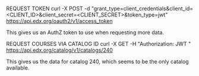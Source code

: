 REQUEST TOKEN
curl -X POST -d "grant_type=client_credentials&client_id=<CLIENT_ID>&client_secret=<CLIENT_SECRET>&token_type=jwt" https://api.edx.org/oauth2/v1/access_token

This gives us an AuthZ token to use when requesting more data.

REQUEST COURSES VIA CATALOG ID
curl -X GET -H "Authorization: JWT <TOKEN>" https://api.edx.org/catalog/v1/catalogs/240

This gives us the data for catalog 240, which seems to be the only catalog available.
